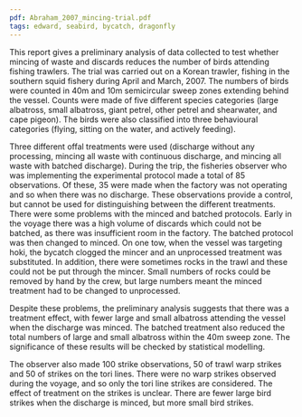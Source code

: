 ```yaml
---
pdf: Abraham_2007_mincing-trial.pdf
tags: edward, seabird, bycatch, dragonfly
---
```

This report gives a preliminary analysis of data collected to test whether mincing of waste and discards reduces the number of birds attending fishing trawlers. The trial was carried out on a Korean trawler, fishing in the southern squid fishery during April and March, 2007. The numbers of birds were counted in 40m and 10m semicircular sweep zones extending behind the vessel. Counts were made of five different species categories (large albatross, small albatross, giant petrel, other petrel and shearwater, and cape pigeon). The birds were also classified into three behavioural categories (flying, sitting on the water, and actively feeding).

Three different offal treatments were used (discharge without any processing, mincing all waste with continuous discharge, and mincing all waste with batched discharge). During the trip, the fisheries observer who was implementing the experimental protocol made a total of 85 observations. Of these, 35 were made when the factory was not operating and so when there was no discharge. These observations provide a control, but cannot be used for distinguishing between the different treatments. There were some problems with the minced and batched protocols. Early in the voyage there was a high volume of discards which could not be batched, as there was insufficient room in the factory. The batched protocol was then changed to minced. On one tow, when the vessel was targeting hoki, the bycatch clogged the mincer and an unprocessed treatment was substituted. In addition, there were sometimes rocks in the trawl and these could not be put through the mincer. Small numbers of rocks could be removed by hand by the crew, but large numbers meant the minced treatment had to be changed to unprocessed.

Despite these problems, the preliminary analysis suggests that there was a treatment effect, with fewer large and small albatross attending the vessel when the discharge was minced. The batched treatment also reduced the total numbers of large and small albatross within the 40m sweep zone. The significance of these results will be checked by statistical modelling.

The observer also made 100 strike observations, 50 of trawl warp strikes and 50 of strikes on the tori lines. There were no warp strikes observed during the voyage, and so only the tori line strikes are considered. The effect of treatment on the strikes is unclear. There are fewer large bird strikes when the discharge is minced, but more small bird strikes.
